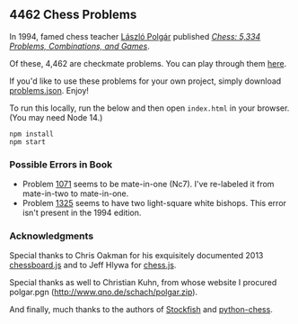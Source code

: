 ## 4462 Chess Problems

In 1994, famed chess teacher [László Polgár](https://en.wikipedia.org/wiki/L%C3%A1szl%C3%B3_Polg%C3%A1r) published [*Chess: 5,334 Problems, Combinations, and Games*](https://ausee.files.wordpress.com/2016/06/23.pdf).

Of these, 4,462 are checkmate problems. You can play through them [here](http://danielmoore.us/chess-puzzles).

If you'd like to use these problems for your own project, simply download [problems.json](https://raw.githubusercontent.com/denialromeo/4462-chess-problems/master/problems.json). Enjoy!

To run this locally, run the below and then open `index.html` in your browser. (You may need Node 14.)

```
npm install
npm start
```

### Possible Errors in Book

* Problem [1071](http://danielmoore.us/chess-puzzles?id=1071) seems to be mate-in-one (Nc7). I've re-labeled it from mate-in-two to mate-in-one.
* Problem [1325](http://danielmoore.us/chess-puzzles?id=1325) seems to have two light-square white bishops. This error isn't present in the 1994 edition.

### Acknowledgments

Special thanks to Chris Oakman for his exquisitely documented 2013 [chessboard.js](https://github.com/oakmac/chessboardjs/#readme) and to Jeff Hlywa for [chess.js](https://github.com/jhlywa/chess.js#readme).

Special thanks as well to Christian Kuhn, from whose website I procured polgar.pgn (http://www.qno.de/schach/polgar.zip).

And finally, much thanks to the authors of [Stockfish](https://github.com/official-stockfish/Stockfish#readme) and [python-chess](https://python-chess.readthedocs.io/en/latest/index.html).
